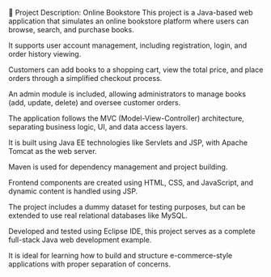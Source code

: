 📝 Project Description: Online Bookstore
This project is a Java-based web application that simulates an online bookstore platform where users can browse, search, and purchase books.

It supports user account management, including registration, login, and order history viewing.

Customers can add books to a shopping cart, view the total price, and place orders through a simplified checkout process.

An admin module is included, allowing administrators to manage books (add, update, delete) and oversee customer orders.

The application follows the MVC (Model-View-Controller) architecture, separating business logic, UI, and data access layers.

It is built using Java EE technologies like Servlets and JSP, with Apache Tomcat as the web server.

Maven is used for dependency management and project building.

Frontend components are created using HTML, CSS, and JavaScript, and dynamic content is handled using JSP.

The project includes a dummy dataset for testing purposes, but can be extended to use real relational databases like MySQL.

Developed and tested using Eclipse IDE, this project serves as a complete full-stack Java web development example.

It is ideal for learning how to build and structure e-commerce-style applications with proper separation of concerns.
